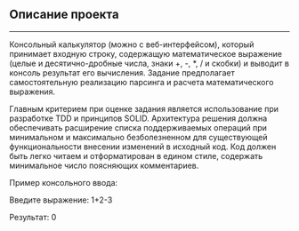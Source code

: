 Описание проекта
---
---
Консольный калькулятор (можно с веб-интерфейсом), который принимает входную строку, 
содержащую математическое выражение (целые и десятично-дробные числа, знаки +, -, *, / и скобки) 
и выводит в консоль результат его вычисления. Задание предполагает самостоятельную реализацию парсинга и
расчета математического выражения.

Главным критерием при оценке задания является использование при разработке TDD и принципов SOLID. 
Архитектура решения должна обеспечивать расширение списка поддерживаемых операций при минимальном и максимально 
безболезненном для существующей функциональности внесении изменений в исходный код. Код должен быть легко читаем и 
отформатирован в едином стиле, содержать минимальное число поясняющих комментариев.


Пример консольного ввода:

Введите выражение: 1+2-3

Результат: 0
